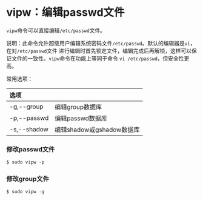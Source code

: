 vipw：编辑passwd文件
=======================================================
`vipw`命令可以直接编辑`/etc/passwd`文件。

说明：此命令允许超级用户编辑系统密码文件`/etc/passwd`。默认的编辑器是`vi`，在对`/etc/passwd`文件
进行编辑时首先锁定文件，编辑完成后再解锁，这样可以保证文件的一致性。`vipw`命令在功能上等同于命令
`vi /etc/passwd`，但安全性更高。

常用选项：

| 选项 |  |
| :------------- | :------------- |
| -g,--group | 编辑group数据库 |
| -p,--passwd| 编辑passwd数据库 |
| -s,--shadow| 编辑shadow或gshadow数据库|

### 修改passwd文件
```powershell
$ sudo vipw -p
```

### 修改group文件
```powershell
$ sudo vipw -g
```
